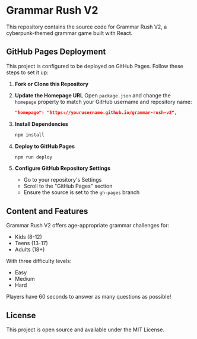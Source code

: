 # Grammar Rush V2

This repository contains the source code for Grammar Rush V2, a cyberpunk-themed grammar game built with React.

## GitHub Pages Deployment

This project is configured to be deployed on GitHub Pages. Follow these steps to set it up:

1. **Fork or Clone this Repository**

2. **Update the Homepage URL**
   Open `package.json` and change the `homepage` property to match your GitHub username and repository name:
   ```json
   "homepage": "https://yourusername.github.io/grammar-rush-v2",
   ```

3. **Install Dependencies**
   ```bash
   npm install
   ```

4. **Deploy to GitHub Pages**
   ```bash
   npm run deploy
   ```

5. **Configure GitHub Repository Settings**
   - Go to your repository's Settings
   - Scroll to the "GitHub Pages" section
   - Ensure the source is set to the `gh-pages` branch

## Content and Features

Grammar Rush V2 offers age-appropriate grammar challenges for:
- Kids (8-12)
- Teens (13-17)
- Adults (18+)

With three difficulty levels:
- Easy
- Medium
- Hard

Players have 60 seconds to answer as many questions as possible!

## License

This project is open source and available under the MIT License.